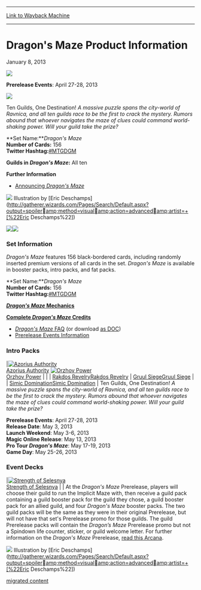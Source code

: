 
---
[Link to Wayback Machine](https://web.archive.org/web/20141017172826/http://magic.wizards.com/en/articles/archive/dragons-maze-product-information-2013-01-08)

[_metadata_:description]:- "Prerelease Events: April 27-28, 2013 Release Date: May 3, 2013 Launch Weekend: May 3-6, 2013 Magic Online Release: May 13, 2013 Game Day: May 25-26, 2013 Pro Tour Dragon's Maze: May 17-19, 2013"
[_metadata_:generator]:- "Drupal 7 (http://drupal.org)"
[_metadata_:node]:- "197131"
[_metadata_:publish_date]:- "2013-01-08"
[_metadata_:source]:- "div-main"
[_metadata_:title]:- "Dragon's Maze Product Information"
[_metadata_:wayback_capture_timestamp]:- "2014-10-17 17:28:26"
[_metadata_:wayback_raw_url]:- "https://web.archive.org/web/20141017172826id_/http://magic.wizards.com/en/articles/archive/dragons-maze-product-information-2013-01-08"
[_metadata_:wayback_url]:- "http://magic.wizards.com/en/articles/archive/dragons-maze-product-information-2013-01-08"
---





Dragon's Maze Product Information
=================================


January 8, 2013
 











![](https://media.wizards.com/images/magic/tcg/products/dgm/dgm_logo_en.jpg)  


**Prerelease Events**: April 27-28, 2013   


![](https://media.wizards.com/images/magic/tcg/products/dgm/dgm_expsym.jpg)  


Ten Guilds, One Destination!
*A massive puzzle spans the city-world of Ravnica, and all ten guilds race to be the first to crack the mystery. Rumors abound that whoever navigates the maze of clues could command world-shaking power. Will your guild take the prize?*

**Set Name:***Dragon's Maze*  
**Number of Cards:** 156   
**Twitter Hashtag:**[#MTGDGM](https://twitter.com/#!/search/realtime/%23mtgdgm)

 **Guilds in *Dragon's Maze*:**  All ten 

**Further Information**

* [Announcing *Dragon's Maze*](/magic/magazine/article.aspx?x=mtg/daily/arcana/1101)
  
![](https://media.wizards.com/images/magic/daily/arcana/1101_1lap7px1cb.jpg) Illustration by [Eric Deschamps](http://gatherer.wizards.com/Pages/Search/Default.aspx?output=spoileramp;method=visualamp;action=advancedamp;artist=+[%22Eric Deschamps%22])

[![](https://media.wizards.com/images/magic/tcg/products/dgm/EN_DGM_InsideHeader_ProductInfo.jpg)](/magic/tcg/Products.aspx?x=mtg/tcg/products/dragonsmaze)![](https://media.wizards.com/images/magic/tcg/products/dgm/dgm_expsym.jpg)  


### Set Information

*Dragon's Maze* features 156 black-bordered cards, including randomly inserted premium versions of all cards in the set. *Dragon's Maze* is available in booster packs, intro packs, and fat packs. 

**Set Name:***Dragon's Maze*  
**Number of Cards:** 156   
**Twitter Hashtag:**[#MTGDGM](https://twitter.com/#!/search/realtime/%23mtgdgm)

**[*Dragon's Maze* Mechanics](http://archive.wizards.com/magic/magazine/article.aspx?x=mtg/daily/feature/242)**

 **[Complete *Dragon's Maze* Credits](/magic/TCG/productarticle.aspx?x=mtg/tcg/dragonsmaze/credits)** 

* [*Dragon's Maze* FAQ](/magic/magazine/article.aspx?x=mtg/faq/dgm)  (or download [as DOC](http://media.wizards.com/images/magic/tcg/products/dgm/EN_MTGDGM_FAQ.doc))
* [Prerelease Events Information](/magic/tcg/events.aspx?x=mtgcom/events/prereleases)
### Intro Packs

|[![Azorius Authority](https://media.wizards.com/images/magic/daily/arcana/arc1210_wu_q2h6kohtxn.jpg)  
 Azorius Authority](productarticle.aspx?x=mtg/tcg/dragonsmaze/intropacks#deck1 "Click to view Azorius Authority.") [![Orzhov Power](https://media.wizards.com/images/magic/daily/arcana/arc1210_wb_q2h6kohtxn.jpg)  
Orzhov Power](productarticle.aspx?x=mtg/tcg/dragonsmaze/intropacks#deck2 "Click to view Orzhov Power.")
|  |
| [Rakdos RevelryRakdos Revelry](productarticle.aspx?x=mtg/tcg/dragonsmaze/intropacks#deck3 "Click to view Rakdos Revelry.") | [Gruul SiegeGruul Siege](productarticle.aspx?x=mtg/tcg/dragonsmaze/intropacks#deck4 "Click to view Gruul Siege.") |
| [Simic DominationSimic Domination](productarticle.aspx?x=mtg/tcg/dragonsmaze/intropacks#deck5 "Click to view Simic Domination.") |
Ten Guilds, One Destination!
*A massive puzzle spans the city-world of Ravnica, and all ten guilds race to be the first to crack the mystery. Rumors abound that whoever navigates the maze of clues could command world-shaking power. Will your guild take the prize?* 

**Prerelease Events**: April 27-28, 2013   
**Release Date**: May 3, 2013   
**Launch Weekend**: May 3-6, 2013   
**Magic Online Release**: May 13, 2013   
 **Pro Tour *Dragon's Maze***: May 17-19, 2013   
**Game Day**: May 25-26, 2013 

### Event Decks

|[![Strength of Selesnya](https://media.wizards.com/images/magic/daily/arcana/arc1211_zf3r4zxsgr_2.jpg)  
Strength of Selesnya](productarticle.aspx?x=mtg/tcg/dragonsmaze/eventdeck "Click to view Strength of Selesnya.")
|  |
 At the *Dragon's Maze* Prerelease, players will choose their guild to run the Implicit Maze with, then receive a guild pack containing a guild booster pack for the guild they chose, a guild booster pack for an allied guild, and four *Dragon's Maze* booster packs. The two guild packs will be the same as they were in their original Prerelease, but will not have that set's Prerelease promo for those guilds. The guild Prerelease packs will contain the *Dragon’s Maze* Prerelease promo but not a Spindown life counter, sticker, or guild welcome letter. For further information on the *Dragon's Maze* Prerelease, [read this Arcana](/Magic/Magazine/Article.aspx?x=mtg/daily/arcana/1156). 

  
  
![](https://media.wizards.com/images/magic/daily/arcana/1101_1lap7px1cb.jpg) Illustration by [Eric Deschamps](http://gatherer.wizards.com/Pages/Search/Default.aspx?output=spoileramp;method=visualamp;action=advancedamp;artist=+[%22Eric Deschamps%22])

[migrated content](/en/tags/migrated-content)





 
 





  







